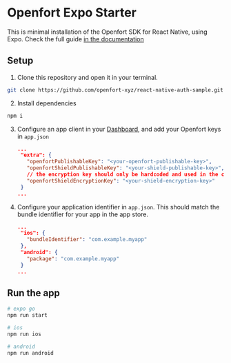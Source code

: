 
# Openfort Expo Starter

This is minimal installation of the Openfort SDK for React Native, using Expo.
Check the full guide [in the documentation](https://www.openfort.io/docs/products/embedded-wallet/react-native)

## Setup

1. Clone this repository and open it in your terminal. 
  ```sh
  git clone https://github.com/openfort-xyz/react-native-auth-sample.git
  ```

2. Install dependencies
  ```sh
  npm i 
  ```

3. Configure an app client in your [Dashboard](https://dashboard.openfort.io/api-keys), and add your Openfort keys in `app.json`

   ```json
   ...
    "extra": {
      "openfortPublishableKey": "<your-openfort-publishable-key>",
      "openfortShieldPublishableKey": "<your-shield-publishable-key>",
      // the encryption key should only be hardcoded and used in the client when using password/passkey based recovery methods.
      "openfortShieldEncryptionKey": "<your-shield-encryption-key>"
    }
   ...
   ```

4. Configure your application identifier in `app.json`. This should match the bundle identifier for your app in the app store.

   ```json
   ...
    "ios": {
      "bundleIdentifier": "com.example.myapp"
    },
    "android": {
      "package": "com.example.myapp"
    }
   ...
   ```

## Run the app

```sh
# expo go
npm run start

# ios
npm run ios

# android
npm run android
```
